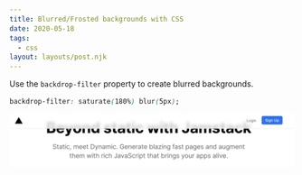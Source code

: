 ```yaml
---
title: Blurred/Frosted backgrounds with CSS
date: 2020-05-18
tags:
  - css
layout: layouts/post.njk
---
```


Use the `backdrop-filter` property to create blurred backgrounds.

```css
backdrop-filter: saturate(180%) blur(5px);
```

![](/img/blurredBackground.png)
